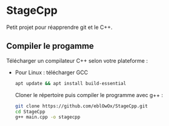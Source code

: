# StageCpp

Petit projet pour réapprendre git et le C++. 

## Compiler le progamme

Télécharger un compilateur C++ selon votre plateforme :

- Pour Linux : télécharger GCC 
  ```bash
  apt update && apt install build-essential
  ```
  Cloner le répertoire puis compiler le programme avec g++ :
  ```bash
  git clone https://github.com/eblOwOx/StageCpp.git
  cd StageCpp
  g++ main.cpp -o stagecpp
  ```
